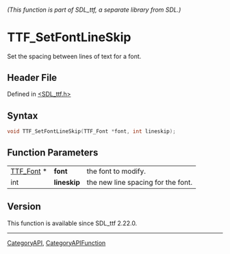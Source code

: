 ###### (This function is part of SDL_ttf, a separate library from SDL.)
# TTF_SetFontLineSkip

Set the spacing between lines of text for a font.

## Header File

Defined in [<SDL_ttf.h>](https://github.com/libsdl-org/SDL_ttf/blob/SDL2/include/SDL_ttf.h)

## Syntax

```c
void TTF_SetFontLineSkip(TTF_Font *font, int lineskip);
```

## Function Parameters

|                        |              |                                    |
| ---------------------- | ------------ | ---------------------------------- |
| [TTF_Font](TTF_Font) * | **font**     | the font to modify.                |
| int                    | **lineskip** | the new line spacing for the font. |

## Version

This function is available since SDL_ttf 2.22.0.

----
[CategoryAPI](CategoryAPI), [CategoryAPIFunction](CategoryAPIFunction)

